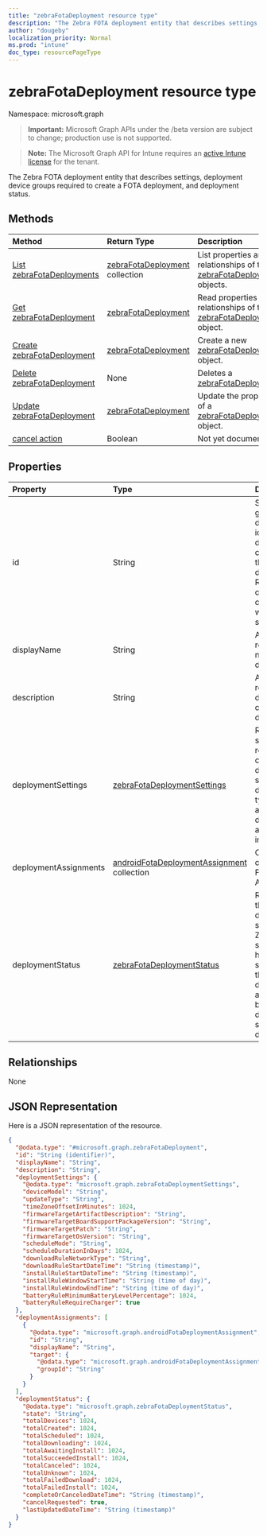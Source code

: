 ```yaml
---
title: "zebraFotaDeployment resource type"
description: "The Zebra FOTA deployment entity that describes settings, deployment device groups required to create a FOTA deployment, and deployment status."
author: "dougeby"
localization_priority: Normal
ms.prod: "intune"
doc_type: resourcePageType
---
```


# zebraFotaDeployment resource type

Namespace: microsoft.graph

> **Important:** Microsoft Graph APIs under the /beta version are subject to change; production use is not supported.

> **Note:** The Microsoft Graph API for Intune requires an [active Intune license](https://go.microsoft.com/fwlink/?linkid=839381) for the tenant.

The Zebra FOTA deployment entity that describes settings, deployment device groups required to create a FOTA deployment, and deployment status.

## Methods
|Method|Return Type|Description|
|:---|:---|:---|
|[List zebraFotaDeployments](../api/intune-androidfotaservice-zebrafotadeployment-list.md)|[zebraFotaDeployment](../resources/intune-androidfotaservice-zebrafotadeployment.md) collection|List properties and relationships of the [zebraFotaDeployment](../resources/intune-androidfotaservice-zebrafotadeployment.md) objects.|
|[Get zebraFotaDeployment](../api/intune-androidfotaservice-zebrafotadeployment-get.md)|[zebraFotaDeployment](../resources/intune-androidfotaservice-zebrafotadeployment.md)|Read properties and relationships of the [zebraFotaDeployment](../resources/intune-androidfotaservice-zebrafotadeployment.md) object.|
|[Create zebraFotaDeployment](../api/intune-androidfotaservice-zebrafotadeployment-create.md)|[zebraFotaDeployment](../resources/intune-androidfotaservice-zebrafotadeployment.md)|Create a new [zebraFotaDeployment](../resources/intune-androidfotaservice-zebrafotadeployment.md) object.|
|[Delete zebraFotaDeployment](../api/intune-androidfotaservice-zebrafotadeployment-delete.md)|None|Deletes a [zebraFotaDeployment](../resources/intune-androidfotaservice-zebrafotadeployment.md).|
|[Update zebraFotaDeployment](../api/intune-androidfotaservice-zebrafotadeployment-update.md)|[zebraFotaDeployment](../resources/intune-androidfotaservice-zebrafotadeployment.md)|Update the properties of a [zebraFotaDeployment](../resources/intune-androidfotaservice-zebrafotadeployment.md) object.|
|[cancel action](../api/intune-androidfotaservice-zebrafotadeployment-cancel.md)|Boolean|Not yet documented|

## Properties
|Property|Type|Description|
|:---|:---|:---|
|id|String|System generated deployment id provided during creation of the deployment. Returned only if operation was a success.|
|displayName|String|A human readable name of the deployment.|
|description|String|A human readable description of the deployment.|
|deploymentSettings|[zebraFotaDeploymentSettings](../resources/intune-androidfotaservice-zebrafotadeploymentsettings.md)|Represents settings required to create a deployment such as deployment type, artifact info, download and installation|
|deploymentAssignments|[androidFotaDeploymentAssignment](../resources/intune-androidfotaservice-androidfotadeploymentassignment.md) collection|Collection of Android FOTA Assignment|
|deploymentStatus|[zebraFotaDeploymentStatus](../resources/intune-androidfotaservice-zebrafotadeploymentstatus.md)|Represents the deployment status from Zebra. The status is a high level status of the deployment as opposed being a detailed status per device.|

## Relationships
None

## JSON Representation
Here is a JSON representation of the resource.
<!-- {
  "blockType": "resource",
  "keyProperty": "id",
  "@odata.type": "microsoft.graph.zebraFotaDeployment"
}
-->
``` json
{
  "@odata.type": "#microsoft.graph.zebraFotaDeployment",
  "id": "String (identifier)",
  "displayName": "String",
  "description": "String",
  "deploymentSettings": {
    "@odata.type": "microsoft.graph.zebraFotaDeploymentSettings",
    "deviceModel": "String",
    "updateType": "String",
    "timeZoneOffsetInMinutes": 1024,
    "firmwareTargetArtifactDescription": "String",
    "firmwareTargetBoardSupportPackageVersion": "String",
    "firmwareTargetPatch": "String",
    "firmwareTargetOsVersion": "String",
    "scheduleMode": "String",
    "scheduleDurationInDays": 1024,
    "downloadRuleNetworkType": "String",
    "downloadRuleStartDateTime": "String (timestamp)",
    "installRuleStartDateTime": "String (timestamp)",
    "installRuleWindowStartTime": "String (time of day)",
    "installRuleWindowEndTime": "String (time of day)",
    "batteryRuleMinimumBatteryLevelPercentage": 1024,
    "batteryRuleRequireCharger": true
  },
  "deploymentAssignments": [
    {
      "@odata.type": "microsoft.graph.androidFotaDeploymentAssignment",
      "id": "String",
      "displayName": "String",
      "target": {
        "@odata.type": "microsoft.graph.androidFotaDeploymentAssignmentTarget",
        "groupId": "String"
      }
    }
  ],
  "deploymentStatus": {
    "@odata.type": "microsoft.graph.zebraFotaDeploymentStatus",
    "state": "String",
    "totalDevices": 1024,
    "totalCreated": 1024,
    "totalScheduled": 1024,
    "totalDownloading": 1024,
    "totalAwaitingInstall": 1024,
    "totalSucceededInstall": 1024,
    "totalCanceled": 1024,
    "totalUnknown": 1024,
    "totalFailedDownload": 1024,
    "totalFailedInstall": 1024,
    "completeOrCanceledDateTime": "String (timestamp)",
    "cancelRequested": true,
    "lastUpdatedDateTime": "String (timestamp)"
  }
}
```





